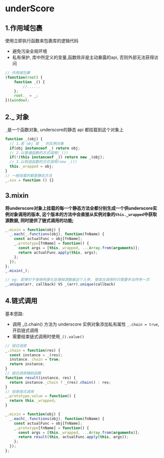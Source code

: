 # underScore

## 1.作用域包裹
使用立即执行函数来包裹库的逻辑代码
- 避免污染全局环境
- 私有保护, 库中所定义的变量,函数除非是主动暴露的api, 否则外部无法获得访问
```js
// 作用域包裹
(function(root) {
    function _() {
        //......
    };
    root._ = _;
})(window);
```



## 2._ 对象

`_`是一个函数对象, underscore的静态 api 都挂载到这个对象上

```js
function _(obj) {
  // 1.若 obj 是 _ 的实例对象
  if(obj instanceof _) return obj;
  // 2.以普通函数的方式调用(_())
  if(!(this instanceof _)) return new _(obj);
  // 3.以构造函数的方式调用(new _())
  this._wrapped = obj;
}
// 一般挂载的都是静态方法
_.xxx = function () {} 
```



## 3.mixin

**将underscore对象上挂载的每一个静态方法全都分别生成一个供underscore实例对象调用的版本, 这个版本的方法中会直接从实例对象的`this._wrapped`中获取源数据, 同时提供了链式调用的功能;**

```js
_.mixin = function(obj) {
  _.each(_.functions(obj), function(fnName) {
    const actualFunc = obj[fnName];
    _.prototype[fnName] = function() {
      const args = [this._wrapped, ...Array.from(arguments)];
      return actualFunc.apply(this, args);
    };
  });
};
_.mixin(_);

// eg: 即等价于使用柯里化处理掉源数据这个入参, 使其在调用时只需要手动传参一次
_.unique(arr, callback) VS _(arr).unique(callback)
```



## 4.链式调用

基本思路: 

- 调用 _().chain() 方法为 underscore 实例对象添加私有属性 `_.chain = true`, 开启链式调用
- 需要结束链式调用时使用`_().value()`

```js
// 链式调用
_.chain = function(res) {
  const instance = _(res);
  instance._chain = true;
  return instance;
}
// 链式调用辅助函数
function result(instance, res) {
  return instance._chain ? _(res).chain() : res;
}
// 结束链式调用
_.prototype.value = function() {
  return this._wrapped;
}

_.mixin = function(obj) {
  _.each(_.functions(obj), function(fnName) {
    const actualFunc = obj[fnName];
    _.prototype[fnName] = function() {
      const args = [this._wrapped, ...Array.from(arguments)];
      return result(this, actualFunc.apply(this, args));
    };
  });
};
```


